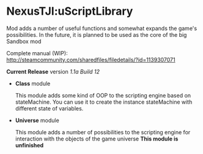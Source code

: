 # NexusTJI:uScriptLibrary
Mod adds a number of useful functions and somewhat expands the game's possibilities. In the future, it is planned to be used as the core of the big Sandbox mod

Complete manual (WIP): http://steamcommunity.com/sharedfiles/filedetails/?id=1139307071

**Current Release** version *1.1a Build 12*
* **Class** module

  This module adds some kind of OOP to the scripting engine based on stateMachine. You can use it to create the instance stateMachine with different state of variables.
* **Universe** module

  This module adds a number of possibilities to the scripting engine for interaction with the objects of the game universe
  **This module is unfinished**
